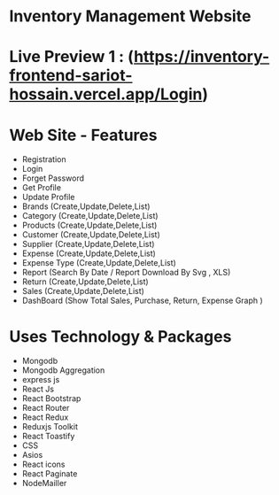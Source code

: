 #     Inventory Management Website 

# Live Preview 1 :  (https://inventory-frontend-sariot-hossain.vercel.app/Login)

<!-- ![myimage-alt-tag](https://i.postimg.cc/d14tyNT0/dashboard.png)
![myimage-alt-tag](https://i.postimg.cc/NF8M0G7W/profile.png)
![myimage-alt-tag](https://i.postimg.cc/Pr2XVR6z/createtask.png)
![myimage-alt-tag](https://i.postimg.cc/8PPDvb1F/newtask.png) -->
# Web Site - Features
- Registration 
- Login 
- Forget Password
- Get Profile
- Update Profile 
- Brands (Create,Update,Delete,List)
- Category (Create,Update,Delete,List)
- Products (Create,Update,Delete,List)
- Customer (Create,Update,Delete,List)
- Supplier (Create,Update,Delete,List)
- Expense (Create,Update,Delete,List)
- Expense Type (Create,Update,Delete,List)
- Report (Search By Date / Report Download By Svg , XLS)
- Return (Create,Update,Delete,List)
- Sales (Create,Update,Delete,List)
- DashBoard (Show Total Sales, Purchase, Return, Expense Graph )


# Uses Technology & Packages 
- Mongodb
- Mongodb Aggregation
- express js
- React Js
- React Bootstrap 
- React Router 
- React Redux
- Reduxjs Toolkit
- React Toastify
- CSS 
- Asios
- React icons 
- React Paginate
- NodeMailler
